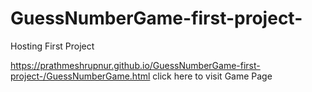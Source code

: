 # GuessNumberGame-first-project-
Hosting First Project

https://prathmeshrupnur.github.io/GuessNumberGame-first-project-/GuessNumberGame.html
click here to visit Game Page
